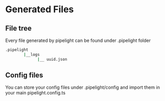 # Generated Files

## File tree

Every file generated by pipelight can be found under .pipelight folder

```bash
.pipelight
        |__logs
              |__ uuid.json
```

## Config files

You can store your config files under .pipelight/config
and import them in your main pipelight.config.ts
